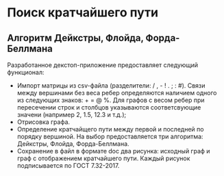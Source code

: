# Поиск кратчайшего пути
## Алгоритм Дейкстры, Флойда, Форда-Беллмана
Разработанное декстоп-приложение предоставляет следующий функционал:
* Импорт матрицы из csv-файла (разделители: / , - ! . ; : #). Связи между вершинами без веса ребер определяются наличием одного из следующих знаков: + = @ %. Для графов с весом ребер при пересечении строк и столбцов указываются соответсвующие значени (например 2, 1.5, 12.3 и т.д.);
* Отрисовка графа.
* Определение кратчайщего пути между первой и последней по порядку вершиной. На выбор предоставляется три алгоритма: Дейкстры, Флойда, Форда-Беллмана.
* Сохранение в файл в формате doc два рисунка: исходный граф и граф с отображением кратчайшего пути. Каждый рисунок подписывается по ГОСТ 7.32-2017.